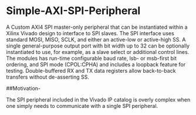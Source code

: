 # Simple-AXI-SPI-Peripheral
A Custom AXI4 SPI master-only peripheral that can be instantiated within a Xilinx Vivado design to interface to SPI slaves.  The SPI interface uses standard MOSI, MISO, SCLK, and either an active-low or active-high SS.  A single general-purpose output port with bit width up to 32 can be optionally instantiated to use, for example, as a slave select or additional control lines.  The modules has run-time configurable baud rate, lsb- or msb-first bit ordering, and SPI mode (CPOL:CPHA) and includes a loopback feature for testing.  Double-buffered RX and TX data registers allow back-to-back transfers without de-asserting SS.  

##Motivation-

The SPI peripheral included in the Vivado IP catalog is overly complex when one simply needs to communicate with a single SPI peripheral.
